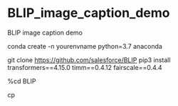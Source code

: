 # BLIP_image_caption_demo
BLIP image caption demo

conda create -n yourenvname python=3.7 anaconda

git clone https://github.com/salesforce/BLIP
pip3 install transformers==4.15.0 timm==0.4.12 fairscale==0.4.4

%cd BLIP

cp 
